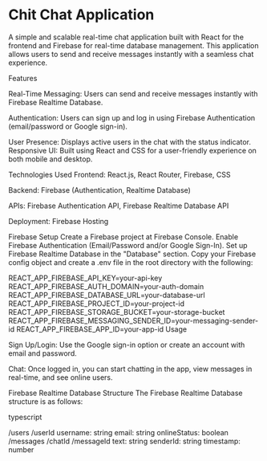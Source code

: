 # Chit Chat Application
A simple and scalable real-time chat application built with React for the frontend and Firebase for real-time database management. This application allows users to send and receive messages instantly with a seamless chat experience.

Features


Real-Time Messaging: Users can send and receive messages instantly with Firebase Realtime Database.

Authentication: Users can sign up and log in using Firebase Authentication (email/password or Google sign-in).

User Presence: Displays active users in the chat with the status indicator.
Responsive UI: Built using React and CSS for a user-friendly experience on both mobile and desktop.


Technologies Used
Frontend: React.js, React Router, Firebase, CSS

Backend: Firebase (Authentication, Realtime Database)

APIs: Firebase Authentication API, Firebase Realtime Database API

Deployment: Firebase Hosting

Firebase Setup
Create a Firebase project at Firebase Console.
Enable Firebase Authentication (Email/Password and/or Google Sign-In).
Set up Firebase Realtime Database in the "Database" section.
Copy your Firebase config object and create a .env file in the root directory with the following:

REACT_APP_FIREBASE_API_KEY=your-api-key
REACT_APP_FIREBASE_AUTH_DOMAIN=your-auth-domain
REACT_APP_FIREBASE_DATABASE_URL=your-database-url
REACT_APP_FIREBASE_PROJECT_ID=your-project-id
REACT_APP_FIREBASE_STORAGE_BUCKET=your-storage-bucket
REACT_APP_FIREBASE_MESSAGING_SENDER_ID=your-messaging-sender-id
REACT_APP_FIREBASE_APP_ID=your-app-id
Usage

Sign Up/Login: Use the Google sign-in option or create an account with email and password.

Chat: Once logged in, you can start chatting in the app, view messages in real-time, and see online users.

Firebase Realtime Database Structure
The Firebase Realtime Database structure is as follows:

typescript

/users
  /userId
    username: string
    email: string
    onlineStatus: boolean
/messages
  /chatId
    /messageId
      text: string
      senderId: string
      timestamp: number
